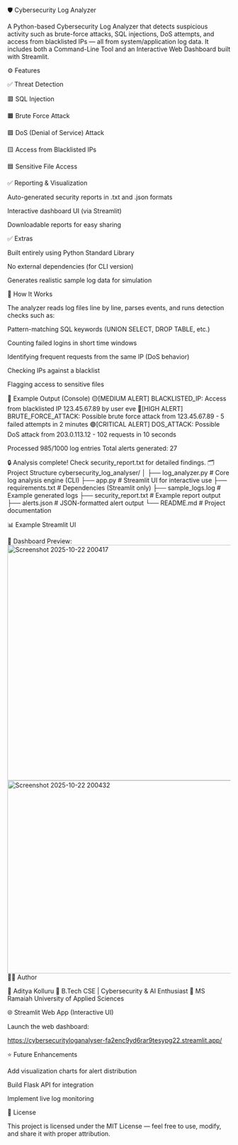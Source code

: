 


🛡️ Cybersecurity Log Analyzer

A Python-based Cybersecurity Log Analyzer that detects suspicious activity such as brute-force attacks, SQL injections, DoS attempts, and access from blacklisted IPs — all from system/application log data.
It includes both a Command-Line Tool and an Interactive Web Dashboard built with Streamlit.

⚙️ Features

✅ Threat Detection

🟥 SQL Injection

🟧 Brute Force Attack

🟪 DoS (Denial of Service) Attack

🟨 Access from Blacklisted IPs

🟦 Sensitive File Access

✅ Reporting & Visualization

Auto-generated security reports in .txt and .json formats

Interactive dashboard UI (via Streamlit)

Downloadable reports for easy sharing

✅ Extras

Built entirely using Python Standard Library

No external dependencies (for CLI version)

Generates realistic sample log data for simulation

🧠 How It Works

The analyzer reads log files line by line, parses events, and runs detection checks such as:

Pattern-matching SQL keywords (UNION SELECT, DROP TABLE, etc.)

Counting failed logins in short time windows

Identifying frequent requests from the same IP (DoS behavior)

Checking IPs against a blacklist

Flagging access to sensitive files

🧾 Example Output (Console)
🟡[MEDIUM ALERT] BLACKLISTED_IP: Access from blacklisted IP 123.45.67.89 by user eve
🔴[HIGH ALERT] BRUTE_FORCE_ATTACK: Possible brute force attack from 123.45.67.89 - 5 failed attempts in 2 minutes
🟣[CRITICAL ALERT] DOS_ATTACK: Possible DoS attack from 203.0.113.12 - 102 requests in 10 seconds

Processed 985/1000 log entries
Total alerts generated: 27

🔒 Analysis complete! Check security_report.txt for detailed findings.
🗂️ Project Structure
cybersecurity_log_analyser/
│
├── log_analyzer.py          # Core log analysis engine (CLI)
├── app.py                   # Streamlit UI for interactive use
├── requirements.txt         # Dependencies (Streamlit only)
├── sample_logs.log          # Example generated logs
├── security_report.txt      # Example report output
├── alerts.json              # JSON-formatted alert output
└── README.md                # Project documentation

📊 Example Streamlit UI

🧩 Dashboard Preview:
<img width="927" height="530" alt="Screenshot 2025-10-22 200417" src="https://github.com/user-attachments/assets/c9eea0d9-5598-4266-88f0-d37bc7726c94" />
<img width="1281" height="434" alt="Screenshot 2025-10-22 200432" src="https://github.com/user-attachments/assets/52f9887e-ff5b-4a2c-a4be-98ea9323a769" />
🧑‍💻 Author

👤 Aditya Kolluru
💼 B.Tech CSE | Cybersecurity & AI Enthusiast
📍 MS Ramaiah University of Applied Sciences

🌐 Streamlit Web App (Interactive UI)

Launch the web dashboard:

https://cybersecurityloganalyser-fa2enc9yd6rar9tesypg22.streamlit.app/


⭐ Future Enhancements

Add visualization charts for alert distribution

Build Flask API for integration

Implement live log monitoring

🏁 License

This project is licensed under the MIT License — feel free to use, modify, and share it with proper attribution.
